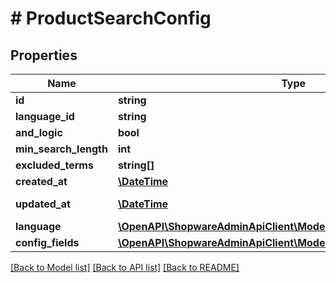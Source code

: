 # # ProductSearchConfig

## Properties

Name | Type | Description | Notes
------------ | ------------- | ------------- | -------------
**id** | **string** |  | [optional]
**language_id** | **string** |  |
**and_logic** | **bool** |  |
**min_search_length** | **int** |  |
**excluded_terms** | **string[]** |  | [optional]
**created_at** | [**\DateTime**](\DateTime.md) |  | [readonly]
**updated_at** | [**\DateTime**](\DateTime.md) |  | [optional] [readonly]
**language** | [**\OpenAPI\ShopwareAdminApiClient\Model\Language**](Language.md) |  | [optional]
**config_fields** | [**\OpenAPI\ShopwareAdminApiClient\Model\ProductSearchConfigField[]**](ProductSearchConfigField.md) |  | [optional]

[[Back to Model list]](../../README.md#models) [[Back to API list]](../../README.md#endpoints) [[Back to README]](../../README.md)
